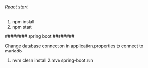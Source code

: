 ###### React start #######

1. npm install
2. npm start

######## spring boot  ########

Change database connection in application.properties to connect to mariadb

1. nvm clean install
2.mvn spring-boot:run

